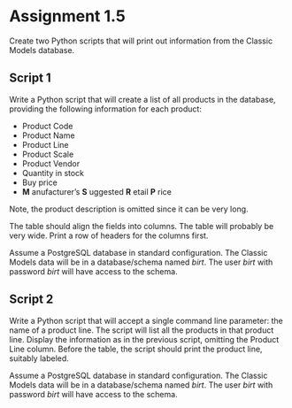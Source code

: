 Assignment 1.5
==============

Create two Python scripts that will print out information from the Classic Models database.

Script 1
---------

Write a Python script that will create a list of all products in the database, providing the following information for each product:


>
  - Product Code
  - Product Name
  - Product Line
  - Product Scale
  - Product Vendor
  - Quantity in stock
  - Buy price
  - __M__ anufacturer’s __S__ uggested __R__ etail __P__ rice

Note, the product description is omitted since it can be very long.

The table should align the fields into columns. The table will probably be very wide. Print a row of headers for the columns first.

Assume a PostgreSQL database in standard configuration. The Classic Models data will be in a database/schema named _birt_. The user _birt_ with password _birt_ will have access to the schema.

Script 2
--------

Write a Python script that will accept a single command line parameter: the name of a product line. The script will list all the products in that product line. Display the information as in the previous script, omitting the Product Line column. Before the table, the script should print the product line, suitably labeled.

Assume a PostgreSQL database in standard configuration. The Classic Models data will be in a database/schema named _birt_. The user _birt_ with password _birt_ will have access to the schema.

